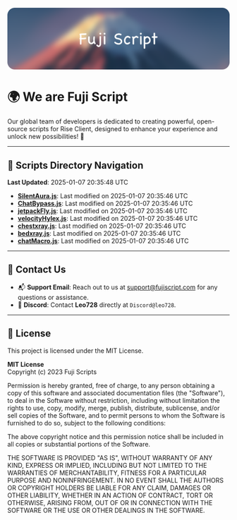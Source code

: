 ![Banner](.github/b.webp)

# 🌍 **We are Fuji Script**

Our global team of developers is dedicated to creating powerful, open-source scripts for Rise Client, designed to enhance your experience and unlock new possibilities! 🌟

---
<!-- SCRIPTS_NAVIGATION_START -->
## 📂 **Scripts Directory Navigation**

**Last Updated**: 2025-01-07 20:35:48 UTC

- **[SilentAura.js](scripts/SilentAura.js)**: Last modified on 2025-01-07 20:35:46 UTC
- **[ChatBypass.js](scripts/ChatBypass.js)**: Last modified on 2025-01-07 20:35:46 UTC
- **[jetpackFly.js](scripts/jetpackFly.js)**: Last modified on 2025-01-07 20:35:46 UTC
- **[velocityHylex.js](scripts/velocityHylex.js)**: Last modified on 2025-01-07 20:35:46 UTC
- **[chestxray.js](scripts/chestxray.js)**: Last modified on 2025-01-07 20:35:46 UTC
- **[bedxray.js](scripts/bedxray.js)**: Last modified on 2025-01-07 20:35:46 UTC
- **[chatMacro.js](scripts/chatMacro.js)**: Last modified on 2025-01-07 20:35:46 UTC

<!-- SCRIPTS_NAVIGATION_END -->

---

## 💬 **Contact Us**  
- 📬 **Support Email**: Reach out to us at [support@fujiscript.com](mailto:support@fujiscript.com) for any questions or assistance.  
- 💬 **Discord**: Contact **Leo728** directly at `Discord@leo728`.

---

## 📜 **License**

This project is licensed under the MIT License.  

**MIT License**  
Copyright (c) 2023 Fuji Scripts  

Permission is hereby granted, free of charge, to any person obtaining a copy of this software and associated documentation files (the "Software"), to deal in the Software without restriction, including without limitation the rights to use, copy, modify, merge, publish, distribute, sublicense, and/or sell copies of the Software, and to permit persons to whom the Software is furnished to do so, subject to the following conditions:  

The above copyright notice and this permission notice shall be included in all copies or substantial portions of the Software.  

THE SOFTWARE IS PROVIDED "AS IS", WITHOUT WARRANTY OF ANY KIND, EXPRESS OR IMPLIED, INCLUDING BUT NOT LIMITED TO THE WARRANTIES OF MERCHANTABILITY, FITNESS FOR A PARTICULAR PURPOSE AND NONINFRINGEMENT. IN NO EVENT SHALL THE AUTHORS OR COPYRIGHT HOLDERS BE LIABLE FOR ANY CLAIM, DAMAGES OR OTHER LIABILITY, WHETHER IN AN ACTION OF CONTRACT, TORT OR OTHERWISE, ARISING FROM, OUT OF OR IN CONNECTION WITH THE SOFTWARE OR THE USE OR OTHER DEALINGS IN THE SOFTWARE.  
